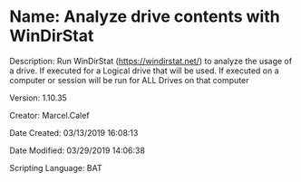 ﻿# Name: Analyze drive contents with WinDirStat

Description: Run WinDirStat (https://windirstat.net/) to analyze the usage of a drive.
If executed for a Logical drive that will be used.
If executed on a computer or session will be run for ALL Drives on that computer

Version: 1.10.35

Creator: Marcel.Calef

Date Created: 03/13/2019 16:08:13

Date Modified: 03/29/2019 14:06:38

Scripting Language: BAT

